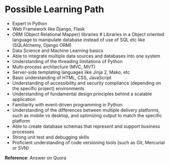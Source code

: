 # Possible Learning Path

- Expert in Python
- Web Framework like Django, Flask
- ORM (Object Relational Mapper) libraries # Libraries in a Object oriented language to manipulate database instead of use of SQL etc like (SQLAlchemy, Django ORM)
- Data Science and Machine Learning basics
- Able to integrate multiple data sources and databases into one system
- Understanding of the threading limitations of Python
- Multi-process architecture (MVC, MVT)
- Server-side templating languages like Jinja 2, Mako, etc
- Basic understanding of HTML, CSS, JavaScript
- Understanding of accessibility and security compliance (depending on the specific project) environments
- Understanding of fundamental design principles behind a scalable application
- Familiarity with event-driven programming in Python
- Understanding of the differences between multiple delivery platforms, such as mobile vs desktop, and optimizing output to match the specific  platform
- Able to create database schemas that represent and support business processes
- Strong unit test and debugging skills
- Proficient understanding of code versioning tools (such as Git, Mercurial or SVN)

**Reference**: Answer on Quora
